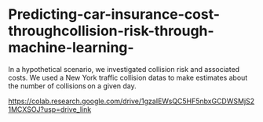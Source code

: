 # Predicting-car-insurance-cost-throughcollision-risk-through-machine-learning-
In a hypothetical scenario, we investigated collision risk and associated costs. We used a New York traffic collision datas to make estimates about the number of collisions on a given day. 

https://colab.research.google.com/drive/1gzaIEWsQC5HF5nbxGCDWSMjS21MCXSOJ?usp=drive_link
